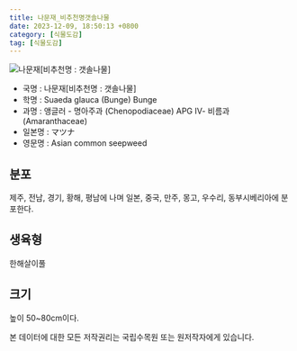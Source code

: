```yaml
---
title: 나문재_비추천명갯솔나물
date: 2023-12-09, 18:50:13 +0800
category: [식물도감]
tag: [식물도감]
---
```




![나문재[비추천명 : 갯솔나물]](http://www.nature.go.kr/fileUpload/plants/basic/Chenopodiaceae/Suaeda/15534/15534_1_th2.jpg)
- 국명 : 나문재[비추천명 : 갯솔나물]
- 학명 : Suaeda glauca (Bunge) Bunge
- 과명 : 앵글러 - 명아주과 (Chenopodiaceae) APG Ⅳ- 비름과 (Amaranthaceae)
- 일본명 : マツナ
- 영문명 : Asian common seepweed


## 분포
제주, 전남, 경기, 황해, 평남에 나며 일본, 중국, 만주, 몽고, 우수리, 동부시베리아에 분포한다.
## 생육형
한해살이풀 
## 크기
높이 50~80cm이다.






본 데이터에 대한 모든 저작권리는 국립수목원 또는 원저작자에게 있습니다.
